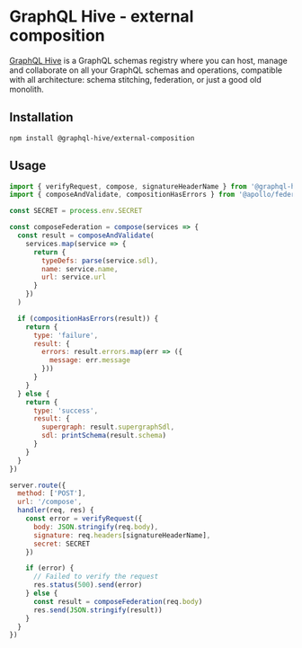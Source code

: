 # GraphQL Hive - external composition

[GraphQL Hive](https://graphql-hive.com) is a GraphQL schemas registry where you can host, manage and collaborate on all your GraphQL schemas and operations, compatible with all architecture: schema stitching, federation, or just a good old monolith.

## Installation

```
npm install @graphql-hive/external-composition
```

## Usage

```javascript
import { verifyRequest, compose, signatureHeaderName } from '@graphql-hive/external-composition'
import { composeAndValidate, compositionHasErrors } from '@apollo/federation'

const SECRET = process.env.SECRET

const composeFederation = compose(services => {
  const result = composeAndValidate(
    services.map(service => {
      return {
        typeDefs: parse(service.sdl),
        name: service.name,
        url: service.url
      }
    })
  )

  if (compositionHasErrors(result)) {
    return {
      type: 'failure',
      result: {
        errors: result.errors.map(err => ({
          message: err.message
        }))
      }
    }
  } else {
    return {
      type: 'success',
      result: {
        supergraph: result.supergraphSdl,
        sdl: printSchema(result.schema)
      }
    }
  }
})

server.route({
  method: ['POST'],
  url: '/compose',
  handler(req, res) {
    const error = verifyRequest({
      body: JSON.stringify(req.body),
      signature: req.headers[signatureHeaderName],
      secret: SECRET
    })

    if (error) {
      // Failed to verify the request
      res.status(500).send(error)
    } else {
      const result = composeFederation(req.body)
      res.send(JSON.stringify(result))
    }
  }
})
```
